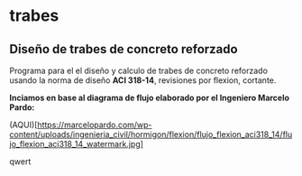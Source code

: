 # trabes
## Diseño de trabes de concreto reforzado

Programa para el el diseño y calculo de trabes de concreto reforzado usando la norma de diseño **ACI 318-14**, revisiones por flexion, cortante.

**Inciamos en base al diagrama de flujo elaborado por el Ingeniero Marcelo Pardo:**

 (AQUI)[https://marcelopardo.com/wp-content/uploads/ingenieria_civil/hormigon/flexion/flujo_flexion_aci318_14/flujo_flexion_aci318_14_watermark.jpg]

qwert

